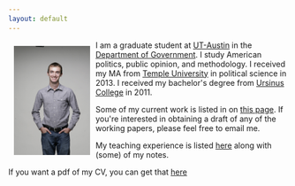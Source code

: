 ```yaml
---
layout: default
---
```


<img style="width=305px;height=435px;float:left;padding:10px;" src="/image/personal-photo.jpg" width="138" height="197">

I am a graduate student at [UT-Austin](https://www.utexas.edu) in the [Department of Government](http://www.utexas.edu/cola/government/). 
I study American politics, public opinion, and methodology. 
I received my MA from [Temple University](https://temple.edu) in political science in 2013. 
I received my bachelor's degree from [Ursinus College](https://ursinus.edu) in 2011. 

Some of my current work is listed in on [this page](/Research/).
If you're interested in obtaining a draft of any of the working papers, please feel free to email me. 

My teaching experience is listed [here](/Teaching/) along with (some) of my notes. 

If you want a pdf of my CV, you can get that [here](/cv/cv.pdf)

